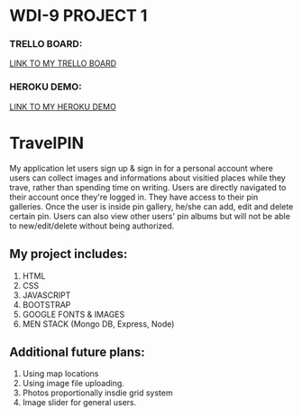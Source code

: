 # WDI-9 PROJECT 1

### TRELLO BOARD:
[LINK TO MY TRELLO BOARD](https://trello.com/b/sZKDbp3K/wdi-project-2)

### HEROKU DEMO:
[LINK TO MY HEROKU DEMO](https://aqueous-wave-49376.herokuapp.com/)

# TravelPIN 

My application let users sign up & sign in for a personal account where users can collect images and informations about visitied places while they trave, rather than spending time on writing. Users are directly navigated to their account once they're logged in. They have access to their pin galleries. Once the user is inside pin gallery, he/she can add, edit and delete certain pin. Users can also view other users' pin albums but will not be able to new/edit/delete without being authorized.


## My project includes:
1. HTML
2. CSS
3. JAVASCRIPT
4. BOOTSTRAP
5. GOOGLE FONTS & IMAGES
6. MEN STACK (Mongo DB, Express, Node)


## Additional future plans:
1. Using map locations
2. Using image file uploading.
3. Photos proportionally insdie grid system
4. Image slider for general users.


